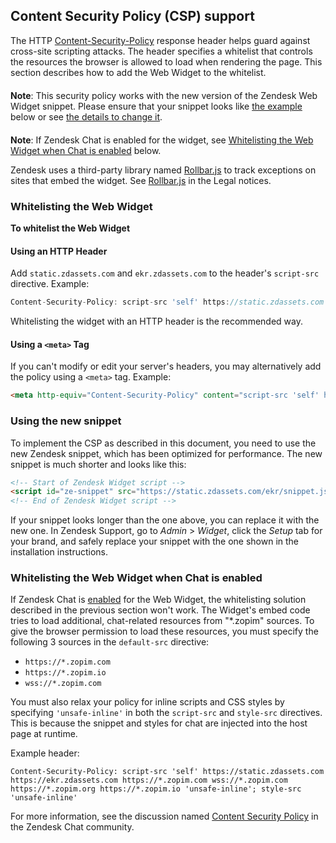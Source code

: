 ## Content Security Policy (CSP) support

The HTTP [Content-Security-Policy](http://www.html5rocks.com/en/tutorials/security/content-security-policy/) response header helps guard against cross-site scripting attacks. The header specifies a whitelist that controls the resources the browser is allowed to load when rendering the page. This section describes how to add the Web Widget to the whitelist.

<p class="alert alert-warning" style="margin-top:20px;"><strong>Note</strong>: This security policy works with the new version of the Zendesk Web Widget snippet. Please ensure that your snippet looks like <a href="#using-the-new-snippet">the example</a> below or see <a href="#using-the-new-snippet">the details to change it</a>.</p>

<p class="alert alert-warning" style="margin-top:20px;"><strong>Note</strong>: If Zendesk Chat is enabled for the widget, see <a href="#whitelisting-the-web-widget-when-chat-is-enabled">Whitelisting the Web Widget when Chat is enabled</a> below.</p>

Zendesk uses a third-party library named [Rollbar.js](https://rollbar.com/) to track exceptions on sites that embed the widget. See [Rollbar.js](https://developer.zendesk.com/embeddables/docs/widget/legal#rollbar.js) in the Legal notices.

### Whitelisting the Web Widget

**To whitelist the Web Widget**

#### Using an HTTP Header

Add `static.zdassets.com` and `ekr.zdassets.com` to the header's `script-src` directive. Example:

```js
Content-Security-Policy: script-src 'self' https://static.zdassets.com https://ekr.zdassets.com
```

Whitelisting the widget with an HTTP header is the recommended way.

#### Using a `<meta>` Tag

If you can't modify or edit your server's headers, you may alternatively add the policy using a `<meta>` tag. Example:

 ```html
 <meta http-equiv="Content-Security-Policy" content="script-src 'self' https://static.zdassets.com https://ekr.zdassets.com">
 ```

### Using the new snippet

To implement the CSP as described in this document, you need to use the new Zendesk snippet, which has been optimized for performance. The new snippet is much shorter and looks like this:

```html
<!-- Start of Zendesk Widget script -->
<script id="ze-snippet" src="https://static.zdassets.com/ekr/snippet.js?key=xxxxxxxx-xxxx-xxxx-xxxx-xxxxxxxxxxxx"> </script>
<!-- End of Zendesk Widget script -->
```

If your snippet looks longer than the one above, you can replace it with the new one. In Zendesk Support, go to *Admin* > *Widget*, click the *Setup* tab for your brand, and safely replace your snippet with the one shown in the installation instructions.

### Whitelisting the Web Widget when Chat is enabled

If Zendesk Chat is [enabled](https://support.zendesk.com/hc/en-us/articles/203908456#topic_j1f_4gd_bq) for the Web Widget, the whitelisting solution described in the previous section won't work. The Widget's embed code tries to load additional, chat-related resources from "\*.zopim" sources. To give the browser permission to load these resources, you must specify the following 3 sources in the `default-src` directive:

* `https://*.zopim.com`
* `https://*.zopim.io`
* `wss://*.zopim.com`

You must also relax your policy for inline scripts and CSS styles by specifying `'unsafe-inline'` in both the `script-src` and `style-src` directives. This is because the snippet and styles for chat are injected into the host page at runtime.

Example header:

```
Content-Security-Policy: script-src 'self' https://static.zdassets.com https://ekr.zdassets.com https://*.zopim.com wss://*.zopim.com https://*.zopim.org https://*.zopim.io 'unsafe-inline'; style-src 'unsafe-inline'
```

For more information, see the discussion named [Content Security Policy](https://chat.zendesk.com/hc/en-us/community/posts/210316137/comments/211646308) in the Zendesk Chat community.
